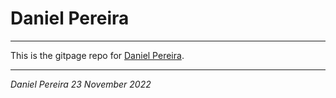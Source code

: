 # Daniel Pereira
---

This is the gitpage repo for [Daniel Pereira][gitpagelink].

---

_*Daniel Pereira 23 November 2022*_

[gitpagelink]: <https://pereiradaniel.github.io>
[gitHubPage]: <https://github.com/pereiradaniel>